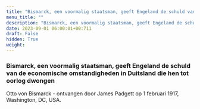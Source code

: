 ```yaml
---
title: "Bismarck, een voormalig staatsman, geeft Engeland de schuld van de economische omstandigheden in Duitsland die hen tot oorlog dwongen"
menu_title: ""
description: "Bismarck, een voormalig staatsman, geeft Engeland de schuld van de economische omstandigheden in Duitsland die hen tot oorlog dwongen"
date: 2023-09-01 06:00:01+00:711
draft: False
hidden: True
weight:
---
```

### Bismarck, een voormalig staatsman, geeft Engeland de schuld van de economische omstandigheden in Duitsland die hen tot oorlog dwongen

Otto von Bismarck - ontvangen door James Padgett op 1 februari 1917, Washington, DC, USA.
